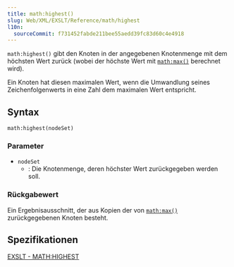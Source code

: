 ```yaml
---
title: math:highest()
slug: Web/XML/EXSLT/Reference/math/highest
l10n:
  sourceCommit: f731452fabde211bee55aedd39fc83d60c4e4918
---
```


`math:highest()` gibt den Knoten in der angegebenen Knotenmenge mit dem höchsten Wert zurück (wobei der höchste Wert mit [`math:max()`](/de/docs/Web/XML/EXSLT/Reference/math/max) berechnet wird).

Ein Knoten hat diesen maximalen Wert, wenn die Umwandlung seines Zeichenfolgenwerts in eine Zahl dem maximalen Wert entspricht.

## Syntax

```plain
math:highest(nodeSet)
```

### Parameter

- `nodeSet`
  - : Die Knotenmenge, deren höchster Wert zurückgegeben werden soll.

### Rückgabewert

Ein Ergebnisausschnitt, der aus Kopien der von [`math:max()`](/de/docs/Web/XML/EXSLT/Reference/math/max) zurückgegebenen Knoten besteht.

## Spezifikationen

[EXSLT - MATH:HIGHEST](https://exslt.github.io/math/functions/highest/index.html)
